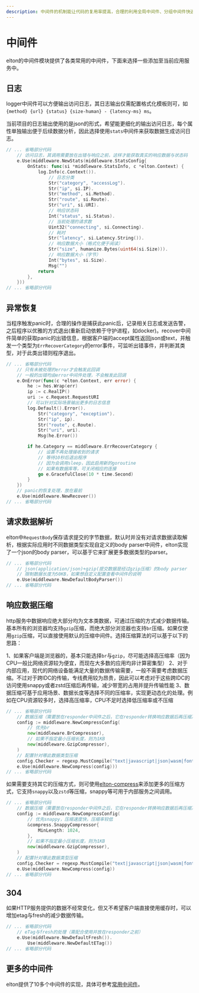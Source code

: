 ```yaml
---
description: 中间件的机制能让代码的复用率提高，合理的利用全局中间件、分组中间件快速便捷的实现各业务流程
---
```


# 中间件

elton的中间件模块提供了各类常用的中间件，下面来选择一些添加至当前应用服务中。

## 日志

logger中间件可以方便输出访问日志，其日志输出仅需配置格式化模板则可，如`{method} {url} {status} {size-human} - {latency-ms} ms`。

当前项目的日志输出使用的是json的形式，希望能更细化的输出访问日志，每个属性单独输出便于后续数据分析，因此选择使用`stats`中间件来获取数据生成访问日志。

```go
// ... 省略部分代码
	// 访问日志，其调用需要放在出错与响应之前，这样才能获取真实的响应数据与状态码
	e.Use(middleware.NewStats(middleware.StatsConfig{
		OnStats: func(si *middleware.StatsInfo, c *elton.Context) {
			log.Info(c.Context()).
				// 日志分类
				Str("category", "accessLog").
				Str("ip", si.IP).
				Str("method", si.Method).
				Str("route", si.Route).
				Str("uri", si.URI).
				// 响应状态码
				Int("status", si.Status).
				// 当前处理的请求数
				Uint32("connecting", si.Connecting).
				// 耗时
				Str("latency", si.Latency.String()).
				// 响应数据大小（格式化便于阅读）
				Str("size", humanize.Bytes(uint64(si.Size))).
				// 响应数据大小（字节）
				Int("bytes", si.Size).
				Msg("")
			return
		},
	}))
// ... 省略部分代码
```

## 异常恢复

当程序触发panic时，合理的操作是捕获此panic后，记录相关日志或发送告警，之后程序以优雅的方式退出(重新启动依赖于守护进程，如docker)。recover中间件简单的获取panic的出错信息，根据客户端的accept属性返回json或text，并触发一个类型为`ErrRecoverCategory`的error事件，可监听出错事件，并判断其类型，对于此类出错则程序退出。


```go
// ... 省略部分代码
	// 只有未被处理的error才会触发此回调
	// 一般的出错均由error中间件处理，不会触发此回调
	e.OnError(func(c *elton.Context, err error) {
		he := hes.Wrap(err)
		ip := c.RealIP()
		uri := c.Request.RequestURI
		// 可以针对实际场景输出更多的日志信息
		log.Default().Error().
			Str("category", "exception").
			Str("ip", ip).
			Str("route", c.Route).
			Str("uri", uri).
			Msg(he.Error())

		if he.Category == middleware.ErrRecoverCategory {
			// 设置不再处理接收到的请求
			// 等待10秒后退出程序
			// 因为会调用sleep，因此启用新的goroutine
			// 如果有数据库等，可关闭相应的连接
			go e.GracefulClose(10 * time.Second)
		}
	})
	// panic的恢复处理，放在最前
	e.Use(middleware.NewRecover())
// ... 省略部分代码
```

## 请求数据解析

elton中`RequestBody`保存请求提交的字节数据，默认时并没有对请求数据读取解析，根据实际应用时不同数据类型实现自定义的body parser中间件，elton实现了一个json的body parser，可以基于它来扩展更多数据类型的parser。

```go
// ... 省略部分代码
	// json(application/json)+gzip(提交数据是经过gzip压缩）的body parser
	// 限制数据长度为50KB，如果想自定义配置查看中间件的说明
	e.Use(middleware.NewDefaultBodyParser())
// ... 省略部分代码
```

## 响应数据压缩

http服务中数据响应绝大部分均为文本类数据，可通过压缩的方式减少数据传输。基本所有的浏览器均支持`gzip`压缩，而绝大部分浏览器也支持`br`压缩。如果仅使用`gzip`压缩，可以直接使用默认的压缩中间件。选择压缩算法的可以基于以下的思路：

1、如果客户端是浏览器的，基本只能选择`br`与`gzip`，尽可能选择高压缩率（因为CPU一般比网络资源较为便宜，而现在大多数的应用均非计算密集型）
2、对于内部应用，现代的网络设备能满足大量的数据传输需要，一般不需要考虑数据压缩。不过对于跨IDC的传输，专线费用较为昂贵，因此可以考虑对于这些跨IDC的访问使用snappy或者zstd压缩后再传输，减少带宽的占用并提升传输性能
3、数据压缩可基于应用场景、数据长度等选择不同的压缩率，实现更动态化的处理。例如在CPU资源较多时，选择高压缩率，CPU不足时选择低压缩率或不压缩


```go
// ... 省略部分代码
	// 数据压缩（需要放在responder中间件之后，它在responder转换响应数据后再压缩）
	config := middleware.NewCompressConfig(
		// 优先br
		new(middleware.BrCompressor),
		// 如果不指定最小压缩长度，则为1KB
		new(middleware.GzipCompressor),
	)
	// 配置针对哪此数据类型压缩
	config.Checker = regexp.MustCompile("text|javascript|json|wasm|font")
	e.Use(middleware.NewCompress(config)))
// ... 省略部分代码
```

如果需要支持其它的压缩方式，则可使用[elton-compress](https://github.com/vicanso/elton-compress)来添加更多的压缩方式，它支持`snappy`以及`zstd`等压缩，snappy等可用于内部服务之间调用。

```go
// ... 省略部分代码
	// 数据压缩（需要放在responder中间件之后，它在responder转换响应数据后再压缩）
	config := middleware.NewCompressConfig(
		// 优先snappy，压缩速度快，压缩率较低
		&compress.SnappyCompressor{
			MinLength: 1024,
		},
		// 如果不指定最小压缩长度，则为1KB
		new(middleware.GzipCompressor),
	)
	// 配置针对哪此数据类型压缩
	config.Checker = regexp.MustCompile("text|javascript|json|wasm|font")
	e.Use(middleware.NewCompress(config))
// ... 省略部分代码
```

## 304

如果HTTP服务提供的数据不经常变化，但又不希望客户端直接使用缓存时，可以增加etag与fresh的减少数据传输。

```go
// ... 省略部分代码
	// eTag与fresh的处理（需配合使用并放在responder之前）
	e.Use(middleware.NewDefaultFresh()).
		Use(middleware.NewDefaultETag())
// ... 省略部分代码
```

## 更多的中间件

elton提供了10多个中间件的实现，具体可参考[常用中间件](https://treexie.gitbook.io/elton/middlewares)。
